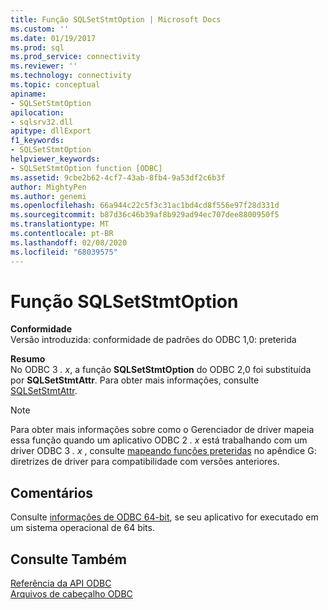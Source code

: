 ```yaml
---
title: Função SQLSetStmtOption | Microsoft Docs
ms.custom: ''
ms.date: 01/19/2017
ms.prod: sql
ms.prod_service: connectivity
ms.reviewer: ''
ms.technology: connectivity
ms.topic: conceptual
apiname:
- SQLSetStmtOption
apilocation:
- sqlsrv32.dll
apitype: dllExport
f1_keywords:
- SQLSetStmtOption
helpviewer_keywords:
- SQLSetStmtOption function [ODBC]
ms.assetid: 9cbe2b62-4cf7-43ab-8fb4-9a53df2c6b3f
author: MightyPen
ms.author: genemi
ms.openlocfilehash: 66a944c22c5f3c31ac1bd4cd8f556e97f28d331d
ms.sourcegitcommit: b87d36c46b39af8b929ad94ec707dee8800950f5
ms.translationtype: MT
ms.contentlocale: pt-BR
ms.lasthandoff: 02/08/2020
ms.locfileid: "68039575"
---
```

# <a name="sqlsetstmtoption-function"></a>Função SQLSetStmtOption
**Conformidade**  
 Versão introduzida: conformidade de padrões do ODBC 1,0: preterida  
  
 **Resumo**  
 No ODBC 3 *. x*, a função **SQLSetStmtOption** do ODBC 2,0 foi substituída por **SQLSetStmtAttr**. Para obter mais informações, consulte [SQLSetStmtAttr](../../../odbc/reference/syntax/sqlsetstmtattr-function.md).  
  
> [!NOTE]
>  Para obter mais informações sobre como o Gerenciador de driver mapeia essa função quando um aplicativo ODBC 2 *. x* está trabalhando com um driver ODBC 3 *. x* , consulte [mapeando funções preteridas](../../../odbc/reference/appendixes/mapping-deprecated-functions.md) no apêndice G: diretrizes de driver para compatibilidade com versões anteriores.  
  
## <a name="remarks"></a>Comentários  
 Consulte [informações de ODBC 64-bit](../../../odbc/reference/odbc-64-bit-information.md), se seu aplicativo for executado em um sistema operacional de 64 bits.  
  
## <a name="see-also"></a>Consulte Também  
 [Referência da API ODBC](../../../odbc/reference/syntax/odbc-api-reference.md)   
 [Arquivos de cabeçalho ODBC](../../../odbc/reference/install/odbc-header-files.md)
